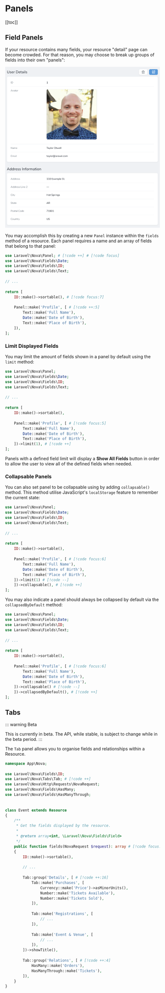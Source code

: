 # Panels

[[toc]]

## Field Panels

If your resource contains many fields, your resource "detail" page can become crowded. For that reason, you may choose to break up groups of fields into their own "panels":

![Field Panel Example](./img/panels.png)

You may accomplish this by creating a new `Panel` instance within the `fields` method of a resource. Each panel requires a name and an array of fields that belong to that panel:

```php
use Laravel\Nova\Panel; # [!code ++] # [!code focus]
use Laravel\Nova\Fields\Date;
use Laravel\Nova\Fields\ID;
use Laravel\Nova\Fields\Text;

// ...

return [
    ID::make()->sortable(), # [!code focus:7]

    Panel::make('Profile', [ # [!code ++:5]
        Text::make('Full Name'),
        Date::make('Date of Birth'),
        Text::make('Place of Birth'),
    ]),
];
```

### Limit Displayed Fields

You may limit the amount of fields shown in a panel by default using the `limit` method:

```php
use Laravel\Nova\Panel;
use Laravel\Nova\Fields\Date;
use Laravel\Nova\Fields\ID;
use Laravel\Nova\Fields\Text;

// ...

return [
    ID::make()->sortable(),

    Panel::make('Profile', [ # [!code focus:5]
        Text::make('Full Name'),
        Date::make('Date of Birth'),
        Text::make('Place of Birth'),
    ])->limit(1), # [!code ++]
];
```

Panels with a defined field limit will display a **Show All Fields** button in order to allow the user to view all of the defined fields when needed.

### Collapsable Panels 

You can also set panel to be collapsable using by adding `collapsable()` method. This method utilise JavaScript's `localStorage` feature to remember the current state:

```php
use Laravel\Nova\Panel;
use Laravel\Nova\Fields\Date;
use Laravel\Nova\Fields\ID;
use Laravel\Nova\Fields\Text;

// ...

return [
    ID::make()->sortable(),

    Panel::make('Profile', [ # [!code focus:6]
        Text::make('Full Name'),
        Date::make('Date of Birth'),
        Text::make('Place of Birth'),
    ])->limit(1) # [!code --]
    ])->collapsable(), # [!code ++]
];
```

You may also indicate a panel should always be collapsed by default via the `collapsedByDefault` method:

```php
use Laravel\Nova\Panel;
use Laravel\Nova\Fields\Date;
use Laravel\Nova\Fields\ID;
use Laravel\Nova\Fields\Text;

// ...

return [
    ID::make()->sortable(),

    Panel::make('Profile', [ # [!code focus:6]
        Text::make('Full Name'),
        Date::make('Date of Birth'),
        Text::make('Place of Birth'),
    ])->collapsable() # [!code --]
    ])->collapsedByDefault(), # [!code ++]
];
```

## Tabs

::: warning Beta

This is currently in beta. The API, while stable, is subject to change while in the beta period.
:::

The `Tab` panel allows you to organise fields and relationships within a Resource.

```php
namespace App\Nova;

use Laravel\Nova\Fields\ID;
use Laravel\Nova\Tabs\Tab; # [!code ++]
use Laravel\Nova\Http\Requests\NovaRequest;
use Laravel\Nova\Fields\HasMany;
use Laravel\Nova\Fields\HasManyThrough;


class Event extends Resource
{
    /**
     * Get the fields displayed by the resource.
     *
     * @return array<int, \Laravel\Nova\Fields\Field>
     */
    public function fields(NovaRequest $request): array # [!code focus:28]
    {
        ID::make()->sortable(),

        // ...

        Tab::group('Details', [ # [!code ++:16]
            Tab::make('Purchases', [
                Currency::make('Price')->asMinorUnits(),
                Number::make('Tickets Available'),
                Number::make('Tickets Sold'),
            ]),

            Tab::make('Registrations', [
                // ...
            ]),

            Tab::make('Event & Venue', [
                // ...
            ]),
        ])->showTitle(),

        Tab::group('Relations', [ # [!code ++:4]
            HasMany::make('Orders'),
            HasManyThrough::make('Tickets'),
        ]),
    }
}
```
